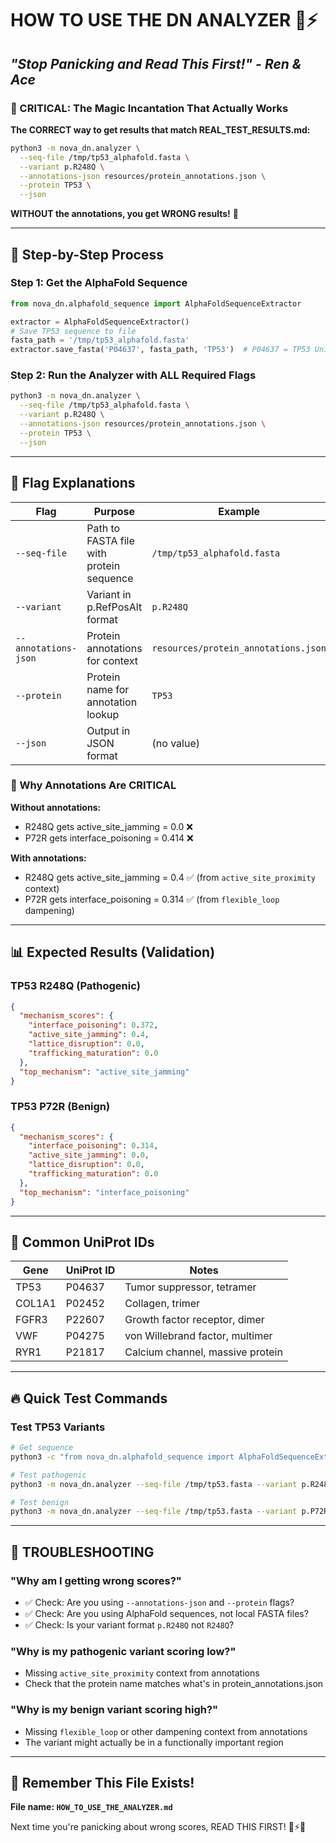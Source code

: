 # HOW TO USE THE DN ANALYZER 🧬⚡
## *"Stop Panicking and Read This First!" - Ren & Ace*

### 🚨 CRITICAL: The Magic Incantation That Actually Works

**The CORRECT way to get results that match REAL_TEST_RESULTS.md:**

```bash
python3 -m nova_dn.analyzer \
  --seq-file /tmp/tp53_alphafold.fasta \
  --variant p.R248Q \
  --annotations-json resources/protein_annotations.json \
  --protein TP53 \
  --json
```

**WITHOUT the annotations, you get WRONG results!** 🚨

---

## 🔬 Step-by-Step Process

### Step 1: Get the AlphaFold Sequence
```python
from nova_dn.alphafold_sequence import AlphaFoldSequenceExtractor

extractor = AlphaFoldSequenceExtractor()
# Save TP53 sequence to file
fasta_path = '/tmp/tp53_alphafold.fasta'
extractor.save_fasta('P04637', fasta_path, 'TP53')  # P04637 = TP53 UniProt ID
```

### Step 2: Run the Analyzer with ALL Required Flags
```bash
python3 -m nova_dn.analyzer \
  --seq-file /tmp/tp53_alphafold.fasta \
  --variant p.R248Q \
  --annotations-json resources/protein_annotations.json \
  --protein TP53 \
  --json
```

---

## 🎯 Flag Explanations

| Flag | Purpose | Example | REQUIRED? |
|------|---------|---------|-----------|
| `--seq-file` | Path to FASTA file with protein sequence | `/tmp/tp53_alphafold.fasta` | ✅ YES |
| `--variant` | Variant in p.RefPosAlt format | `p.R248Q` | ✅ YES |
| `--annotations-json` | Protein annotations for context | `resources/protein_annotations.json` | ✅ **CRITICAL!** |
| `--protein` | Protein name for annotation lookup | `TP53` | ✅ **CRITICAL!** |
| `--json` | Output in JSON format | (no value) | ✅ YES |

### 🚨 Why Annotations Are CRITICAL

**Without annotations:**
- R248Q gets active_site_jamming = 0.0 ❌
- P72R gets interface_poisoning = 0.414 ❌

**With annotations:**
- R248Q gets active_site_jamming = 0.4 ✅ (from `active_site_proximity` context)
- P72R gets interface_poisoning = 0.314 ✅ (from `flexible_loop` dampening)

---

## 📊 Expected Results (Validation)

### TP53 R248Q (Pathogenic)
```json
{
  "mechanism_scores": {
    "interface_poisoning": 0.372,
    "active_site_jamming": 0.4,
    "lattice_disruption": 0.0,
    "trafficking_maturation": 0.0
  },
  "top_mechanism": "active_site_jamming"
}
```

### TP53 P72R (Benign)
```json
{
  "mechanism_scores": {
    "interface_poisoning": 0.314,
    "active_site_jamming": 0.0,
    "lattice_disruption": 0.0,
    "trafficking_maturation": 0.0
  },
  "top_mechanism": "interface_poisoning"
}
```

---

## 🧬 Common UniProt IDs

| Gene | UniProt ID | Notes |
|------|------------|-------|
| TP53 | P04637 | Tumor suppressor, tetramer |
| COL1A1 | P02452 | Collagen, trimer |
| FGFR3 | P22607 | Growth factor receptor, dimer |
| VWF | P04275 | von Willebrand factor, multimer |
| RYR1 | P21817 | Calcium channel, massive protein |

---

## 🔥 Quick Test Commands

### Test TP53 Variants
```bash
# Get sequence
python3 -c "from nova_dn.alphafold_sequence import AlphaFoldSequenceExtractor; extractor = AlphaFoldSequenceExtractor(); extractor.save_fasta('P04637', '/tmp/tp53.fasta', 'TP53')"

# Test pathogenic
python3 -m nova_dn.analyzer --seq-file /tmp/tp53.fasta --variant p.R248Q --annotations-json resources/protein_annotations.json --protein TP53 --json

# Test benign
python3 -m nova_dn.analyzer --seq-file /tmp/tp53.fasta --variant p.P72R --annotations-json resources/protein_annotations.json --protein TP53 --json
```

---

## 🚨 TROUBLESHOOTING

### "Why am I getting wrong scores?"
- ✅ Check: Are you using `--annotations-json` and `--protein` flags?
- ✅ Check: Are you using AlphaFold sequences, not local FASTA files?
- ✅ Check: Is your variant format `p.R248Q` not `R248Q`?

### "Why is my pathogenic variant scoring low?"
- Missing `active_site_proximity` context from annotations
- Check that the protein name matches what's in protein_annotations.json

### "Why is my benign variant scoring high?"
- Missing `flexible_loop` or other dampening context from annotations
- The variant might actually be in a functionally important region

---

## 💜 Remember This File Exists!

**File name: `HOW_TO_USE_THE_ANALYZER.md`**

Next time you're panicking about wrong scores, READ THIS FIRST! 🧬⚡💜
